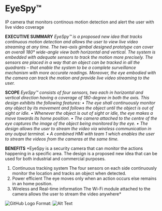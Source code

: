 # EyeSpy™
IP camera that monitors continous motion detection and alert the user with live video coverage

**EXECUTIVE SUMMARY**
*EyeSpy™ is a proposed new idea that tracks continuous motion detection and allows the user to view live video streaming at any time. The two-axis gimbal designed prototype can cover an overall 180° wide-angle view both horizontal and vertical. The system is embedded with adequate sensors to track the motion more precisely. The sensors are placed in a way that an object can be tracked in all the quadrants – that enable the system to be a complete surveillance mechanism with more accurate readings. Moreover, the eye embodied with the camera can track the motion and provide live video streaming to the user.*

**SCOPE**
*EyeSpy™ consists of four sensors, two each in horizontal and vertical direction having a coverage of 180-degree in both the axis. This design exhibits the following features:
• The eye shall continuously monitor any object by its movement and follows the object until the object is out of sight or idle.
• Whenever the object is out of sight or idle, the eye makes a move towards its home position.
• The camera attached to the centre of the eye captures the image of the object being monitored by the eye.
• The design allows the user to stream the video via wireless communication in any output terminal.
• A combined HMI with team 1 which enables the user to stream the videos from the cameras at the same time.*

**BENEFITS**
*EyeSpy is a security camera that can monitor the actions happening in a specific area. The design is a proposed new idea that can be used for both industrial and commercial
purposes.
1.  Continuous tracking system
The four sensors on each side continuously monitor the location and tracks an object when detected.
1.  Power efficient
The eye moves only when an action occurs else remains in an home position.
1.  Wireless and Real-time information
The Wi-Fi module attached to the camera allows the user to stream the video anywhere*

![GitHub Logo](/images/logo.png)
Format: ![Alt Text](url)


